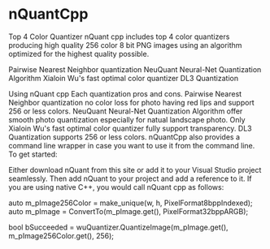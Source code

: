 # nQuantCpp
Top 4 Color Quantizer
nQuant cpp includes top 4 color quantizers producing high quality 256 color 8 bit PNG images using an algorithm optimized for the highest quality possible.

Pairwise Nearest Neighbor quantization
NeuQuant Neural-Net Quantization Algorithm
Xialoin Wu's fast optimal color quantizer
DL3 Quantization

Using nQuant cpp
Each quantization pros and cons. Pairwise Nearest Neighbor quantization no color loss for photo having red lips and support 256 or less colors. NeuQuant Neural-Net Quantization Algorithm offer smooth photo quantization especially for natual landscape photo. Only Xialoin Wu's fast optimal color quantizer fully support transparency. DL3 Quantization supports 256 or less colors. nQuantCpp also provides a command line wrapper in case you want to use it from the command line. To get started:

Either download nQuant from this site or add it to your Visual Studio project seamlessly.
Then add nQuant to your project and add a reference to it.
If you are using native C++, you would call nQuant cpp as follows:
 

 auto m_pImage256Color = make_unique<Bitmap>(w, h, PixelFormat8bppIndexed);
 auto m_pImage = ConvertTo(m_pImage.get(), PixelFormat32bppARGB);

 bool bSucceeded = wuQuantizer.QuantizeImage(m_pImage.get(), m_pImage256Color.get(), 256);
